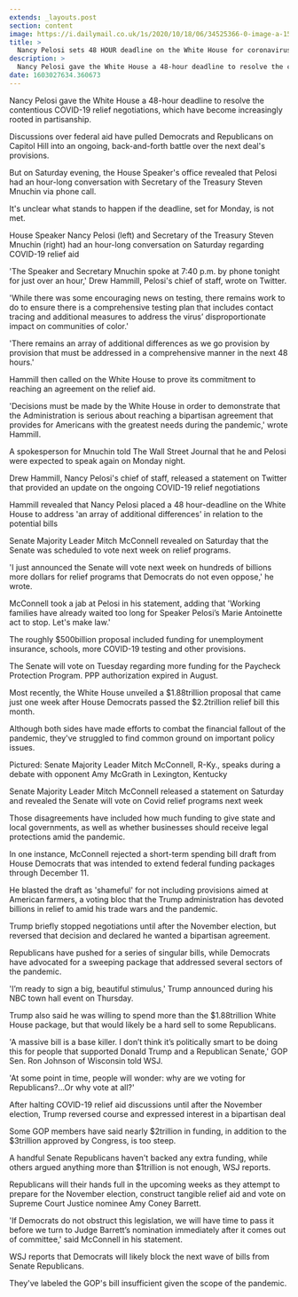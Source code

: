 ```yaml
--- 
extends: _layouts.post 
section: content 
image: https://i.dailymail.co.uk/1s/2020/10/18/06/34525366-0-image-a-15_1602999124431.jpg 
title: > 
  Nancy Pelosi sets 48 HOUR deadline on the White House for coronavirus funding 
description: > 
  Nancy Pelosi gave the White House a 48-hour deadline to resolve the contentious COVID-19 relief negotiations, which have become increasingly rooted in partisanship.Hammill then called on the White House to prove its commitment to reaching an agreement on the relief aid.Most recently, the White House unveiled a $1.88trillion proposal that came just one week after House Democrats passed the $2.2trillion relief bill this month.In one instance, McConnell rejected a short-term spending bill draft from House Democrats that was intended to extend federal funding packages through December 11.Trump also said he was willing to spend more than the $1.88trillion White House package, but that would likely be a hard sell to some Republicans. 
date: 1603027634.360673 
--- 
```

Nancy Pelosi gave the White House a 48-hour deadline to resolve the contentious COVID-19 relief negotiations, which have become increasingly rooted in partisanship.

Discussions over federal aid have pulled Democrats and Republicans on Capitol Hill into an ongoing, back-and-forth battle over the next deal's provisions.

But on Saturday evening, the House Speaker's office revealed that Pelosi had an hour-long conversation with Secretary of the Treasury Steven Mnuchin via phone call.

It's unclear what stands to happen if the deadline, set for Monday, is not met.

House Speaker Nancy Pelosi (left) and Secretary of the Treasury Steven Mnuchin (right) had an hour-long conversation on Saturday regarding COVID-19 relief aid

'The Speaker and Secretary Mnuchin spoke at 7:40 p.m. by phone tonight for just over an hour,' Drew Hammill, Pelosi's chief of staff, wrote on Twitter.

'While there was some encouraging news on testing, there remains work to do to ensure there is a comprehensive testing plan that includes contact tracing and additional measures to address the virus’ disproportionate impact on communities of color.'

'There remains an array of additional differences as we go provision by provision that must be addressed in a comprehensive manner in the next 48 hours.'

Hammill then called on the White House to prove its commitment to reaching an agreement on the relief aid.

'Decisions must be made by the White House in order to demonstrate that the Administration is serious about reaching a bipartisan agreement that provides for Americans with the greatest needs during the pandemic,' wrote Hammill.

A spokesperson for Mnuchin told The Wall Street Journal that he and Pelosi were expected to speak again on Monday night.

Drew Hammill, Nancy Pelosi's chief of staff, released a statement on Twitter that provided an update on the ongoing COVID-19 relief negotiations

Hammill revealed that Nancy Pelosi placed a 48 hour-deadline on the White House to address 'an array of additional differences' in relation to the potential bills

Senate Majority Leader Mitch McConnell revealed on Saturday that the Senate was scheduled to vote next week on relief programs.

'I just announced the Senate will vote next week on hundreds of billions more dollars for relief programs that Democrats do not even oppose,' he wrote.

McConnell took a jab at Pelosi in his statement, adding that 'Working families have already waited too long for Speaker Pelosi’s Marie Antoinette act to stop. Let's make law.'

The roughly $500billion proposal included funding for unemployment insurance, schools, more COVID-19 testing and other provisions.

The Senate will vote on Tuesday regarding more funding for the Paycheck Protection Program. PPP authorization expired in August.

Most recently, the White House unveiled a $1.88trillion proposal that came just one week after House Democrats passed the $2.2trillion relief bill this month.

Although both sides have made efforts to combat the financial fallout of the pandemic, they've struggled to find common ground on important policy issues.

Pictured: Senate Majority Leader Mitch McConnell, R-Ky., speaks during a debate with opponent Amy McGrath in Lexington, Kentucky

Senate Majority Leader Mitch McConnell released a statement on Saturday and revealed the Senate will vote on Covid relief programs next week

Those disagreements have included how much funding to give state and local governments, as well as whether businesses should receive legal protections amid the pandemic.

In one instance, McConnell rejected a short-term spending bill draft from House Democrats that was intended to extend federal funding packages through December 11.

He blasted the draft as 'shameful' for not including provisions aimed at American farmers, a voting bloc that the Trump administration has devoted billions in relief to amid his trade wars and the pandemic.

Trump briefly stopped negotiations until after the November election, but reversed that decision and declared he wanted a bipartisan agreement.

Republicans have pushed for a series of singular bills, while Democrats have advocated for a sweeping package that addressed several sectors of the pandemic.

'I’m ready to sign a big, beautiful stimulus,' Trump announced during his NBC town hall event on Thursday.

Trump also said he was willing to spend more than the $1.88trillion White House package, but that would likely be a hard sell to some Republicans.

'A massive bill is a base killer. I don’t think it’s politically smart to be doing this for people that supported Donald Trump and a Republican Senate,' GOP Sen. Ron Johnson of Wisconsin told WSJ.

'At some point in time, people will wonder: why are we voting for Republicans?...Or why vote at all?'

After halting COVID-19 relief aid discussions until after the November election, Trump reversed course and expressed interest in a bipartisan deal

Some GOP members have said nearly $2trillion in funding, in addition to the $3trillion approved by Congress, is too steep.

A handful Senate Republicans haven't backed any extra funding, while others argued anything more than $1trillion is not enough, WSJ reports.

Republicans will their hands full in the upcoming weeks as they attempt to prepare for the November election, construct tangible relief aid and vote on Supreme Court Justice nominee Amy Coney Barrett.

'If Democrats do not obstruct this legislation, we will have time to pass it before we turn to Judge Barrett’s nomination immediately after it comes out of committee,' said McConnell in his statement.

WSJ reports that Democrats will likely block the next wave of bills from Senate Republicans.

They've labeled the GOP's bill insufficient given the scope of the pandemic.